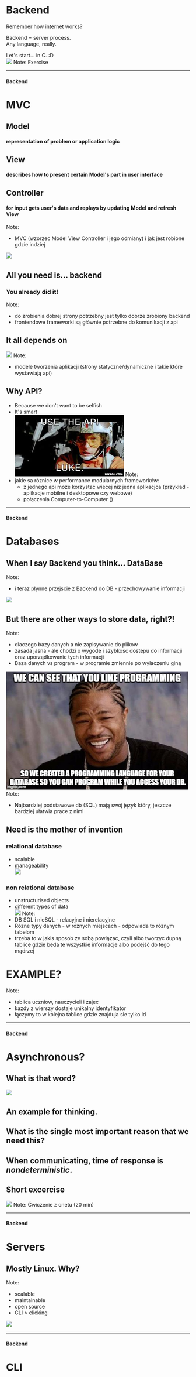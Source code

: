 # Backend
<!-- .slide: data-background-image="https://s-media-cache-ak0.pinimg.com/originals/2f/ae/e1/2faee1afb1444950f14b8feea47620ff.jpg"; background-size: 80% -->

Remember how internet works?

Backend = server process. <br />
Any language, really.

Let's start... in C. :D <br />
<img src="http://kimkarpeles.com/wp-content/uploads/2013/05/work-in-progress1.png" height="300px"></img>
Note:
Exercise

---

#### Backend
# MVC

## Model 
#### representation of problem or application logic

## View 
#### describes how to present certain Model's part in user interface

## Controller 
#### for input gets user's data and replays by updating Model and refresh View
Note:
- MVC (wzorzec Model View Controller i jego odmiany) i jak jest robione gdzie indziej

![](http://s2.quickmeme.com/img/21/2142bd8b63c2985b650a7796ee0767f0e07f8de2f6540dab06d1760b68faa134.jpg)

## All you need is... backend
### You already did it!
Note:
- do zrobienia dobrej strony potrzebny jest tylko dobrze zrobiony backend 
- frontendowe frameworki są głównie potrzebne do komunikacji z api

## It all depends on <br />
<img src="http://www.etrainingpedia.com/wp-content/uploads/2015/11/8df1715368055f5cc8b8c69ef0e05641_c5e3c55967a2c8dcc83a77ca41d88461_w548_.jpg"></img>
Note:
- modele tworzenia aplikacji (strony statyczne/dynamiczne i takie które wystawiają api)

## Why API?
- Because we don't want to be selfish
- It's smart <br />
![](md/5-backend/LUKE.jpg)
Note:
- jakie sa róznice w performance modularnych frameworków:
	- z jednego api moze korzystac wiecej niz jedna aplikacjca (przykład - aplikacje mobilne i desktopowe czy webowe)
	- połączenia Computer-to-Computer ()

---
#### Backend
# Databases

## When I say Backend you think... DataBase
Note:
- i teraz płynne przejscie z Backend do DB - przechowywanie informacji

![](http://s2.quickmeme.com/img/61/61c1ee2ce9d31c894d188b7b17cacee90ffdece8bc4c4798d10100b7515820de.jpg)

## But there are other ways to store data, right?!
Note:
- dlaczego bazy danych a nie zapisywanie do plikow
- zasada jasna - ale chodzi o wygode i szybkosc dostepu do informacji oraz uporządkowanie tych informacji
- Baza danych vs program - w programie zmiennie po wylaczeniu giną

![](md/5-backend/yo_dbjpg.jpg)
Note:
- Najbardziej podstawowe db (SQL) mają swój język który, jeszcze bardziej ułatwia prace z nimi

## Need is the mother of invention

### relational database
- scalable
- manageability <br />
![](https://cdn.meme.am/cache/instances/folder946/59552946.jpg)

### non relational database
- unstructurised objects
- different types of data <br />
![](http://s.quickmeme.com/img/f9/f9b53ea30771fd3e7dc380ae3db4a0a0e2241b6ba4f2aa4feb438983a3796fdf.jpg)
Note:
- DB SQL i nieSQL - relacyjne i nierelacyjne
- Rózne typy danych - w róznych miejscach - odpowiada to róznym tabelom 
- trzeba to w jakis sposob ze sobą powiązac, czyli albo tworzyc dupną tablice gdzie beda te wszystkie informacje albo podejść do tego mądrzej

# EXAMPLE?
Note:
- tablica uczniow, nauczycieli i zajec
- kazdy z wierszy dostaje unikalny identyfikator 
- łączymy to w kolejna tablice gdzie znajduja sie tylko id

---

#### Backend
# Asynchronous?

## What is that word?
![](http://cdn3.teen.com/wp-content/uploads/2015/07/harry-potter-ron-weasley-confused.jpg)

## An example for thinking.

## What is the single most important reason that we need this?

## When communicating, time of response is *nondeterministic*.

## Short excercise
![](https://img.buzzfeed.com/buzzfeed-static/static/2014-12/30/15/enhanced/webdr10/enhanced-buzz-wide-18359-1419973035-10.jpg)
Note: 
Ćwiczenie z onetu (20 min)

--- 

#### Backend
# Servers

## Mostly Linux. Why?
Note:
- scalable
- maintainable
- open source
- CLI > clicking

![](https://www.mememaker.net/static/images/memes/4282491.jpg)

---

#### Backend
# CLI